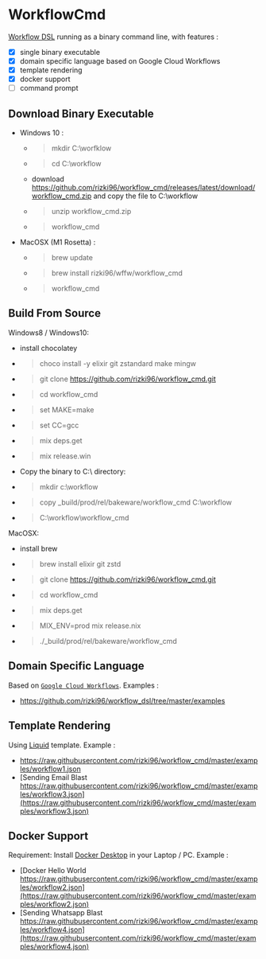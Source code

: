 # WorkflowCmd

[Workflow DSL](https://github.com/rizki96/workflow_dsl) running as a binary command line, with features : 
- [x] single binary executable
- [x] domain specific language based on Google Cloud Workflows
- [x] template rendering
- [x] docker support
- [ ] command prompt

## Download Binary Executable

- Windows 10 :
    - > mkdir C:\worfklow
    - > cd C:\workflow
    - download https://github.com/rizki96/workflow_cmd/releases/latest/download/workflow_cmd.zip and copy the file to C:\workflow
    - > unzip workflow_cmd.zip
    - > workflow_cmd
- MacOSX (M1 Rosetta) :
    - > brew update
    - > brew install rizki96/wffw/workflow_cmd
    - > workflow_cmd

## Build From Source
Windows8 / Windows10:
- install chocolatey
- > choco install -y elixir git zstandard make mingw
- > git clone https://github.com/rizki96/workflow_cmd.git
- > cd workflow_cmd
- > set MAKE=make
- > set CC=gcc
- > mix deps.get
- > mix release.win
- Copy the binary to C:\ directory:
- > mkdir c:\workflow
- > copy _build/prod/rel/bakeware/workflow_cmd C:\workflow
- > C:\workflow\workflow_cmd

MacOSX:
- install brew
- > brew install elixir git zstd
- > git clone https://github.com/rizki96/workflow_cmd.git
- > cd workflow_cmd
- > mix deps.get
- > MIX_ENV=prod mix release.nix
- > ./_build/prod/rel/bakeware/workflow_cmd

## Domain Specific Language

Based on [`Google Cloud Workflows`](https://cloud.google.com/workflows/docs/reference/syntax).
Examples :
- https://github.com/rizki96/workflow_dsl/tree/master/examples

## Template Rendering

Using [Liquid](https://shopify.github.io/liquid/) template.
Example :
- https://raw.githubusercontent.com/rizki96/workflow_cmd/master/examples/workflow1.json
- [Sending Email Blast https://raw.githubusercontent.com/rizki96/workflow_cmd/master/examples/workflow3.json](https://raw.githubusercontent.com/rizki96/workflow_cmd/master/examples/workflow3.json)

## Docker Support

Requirement: Install [Docker Desktop](https://www.docker.com/products/docker-desktop) in your Laptop / PC.
Example :
- [Docker Hello World https://raw.githubusercontent.com/rizki96/workflow_cmd/master/examples/workflow2.json](https://raw.githubusercontent.com/rizki96/workflow_cmd/master/examples/workflow2.json)
- [Sending Whatsapp Blast https://raw.githubusercontent.com/rizki96/workflow_cmd/master/examples/workflow4.json](https://raw.githubusercontent.com/rizki96/workflow_cmd/master/examples/workflow4.json)
